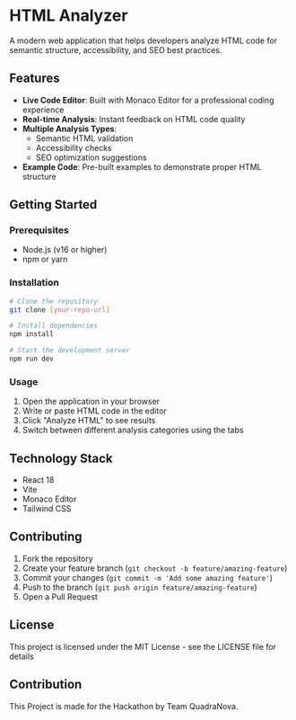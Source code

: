 # HTML Analyzer

A modern web application that helps developers analyze HTML code for semantic structure, accessibility, and SEO best practices.

## Features

- **Live Code Editor**: Built with Monaco Editor for a professional coding experience
- **Real-time Analysis**: Instant feedback on HTML code quality
- **Multiple Analysis Types**:
  - Semantic HTML validation
  - Accessibility checks
  - SEO optimization suggestions
- **Example Code**: Pre-built examples to demonstrate proper HTML structure

## Getting Started

### Prerequisites

- Node.js (v16 or higher)
- npm or yarn

### Installation

```bash
# Clone the repository
git clone [your-repo-url]

# Install dependencies
npm install

# Start the development server
npm run dev
```

### Usage

1. Open the application in your browser
2. Write or paste HTML code in the editor
3. Click "Analyze HTML" to see results
4. Switch between different analysis categories using the tabs

## Technology Stack

- React 18
- Vite
- Monaco Editor
- Tailwind CSS

## Contributing

1. Fork the repository
2. Create your feature branch (`git checkout -b feature/amazing-feature`)
3. Commit your changes (`git commit -m 'Add some amazing feature'`)
4. Push to the branch (`git push origin feature/amazing-feature`)
5. Open a Pull Request

## License

This project is licensed under the MIT License - see the LICENSE file for details

## Contribution
This Project is made for the Hackathon by Team QuadraNova.